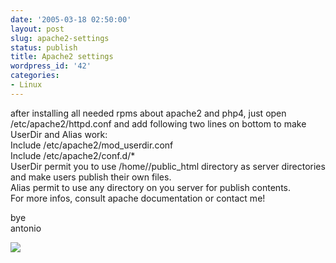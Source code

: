```yaml
---
date: '2005-03-18 02:50:00'
layout: post
slug: apache2-settings
status: publish
title: Apache2 settings
wordpress_id: '42'
categories:
- Linux
---
```


after installing all needed rpms about apache2 and php4, just open /etc/apache2/httpd.conf and add following two lines on bottom to make UserDir and Alias work:  
Include /etc/apache2/mod_userdir.conf  
Include /etc/apache2/conf.d/*  
UserDir permit you to use /home//public_html directory as server directories and make users publish their own files.  
Alias permit to use any directory on you server for publish contents.  
For more infos, consult apache documentation or contact me!  
  
bye  
antonio

[![](http://www.feedburner.com/fb/images/pub/flchklt.gif)](http://feeds.feedburner.com/zekussuse)
